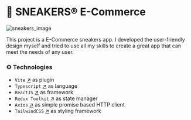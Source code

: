 # 👟 SNEAKERS® E-Commerce

![sneakers_image](https://github.com/zaycevv/sneakers-e-commerce-app/assets/127613678/0bc70212-46f7-44d4-a9e0-df6975eccfe8)

This project is a E-Commerce sneakers app. I developed the user-friendly design myself and tried to use all my skills to create a great app that can meet the needs of any user.

### ⚙️ Technologies

- `Vite` [↗](https://vitejs.dev/) as plugin
- `Typescript` [↗](https://www.typescriptlang.org/) as language
- `ReactJS` [↗](https://reactjs.org/) as framework
- `Redux Toolkit` [↗](https://redux-toolkit.js.org/) as state manager
- `Axios` [↗](https://axios-http.com/) as simple promise based HTTP client
- `TailwindCSS` [↗](https://tailwindcss.com/) as styling framework
